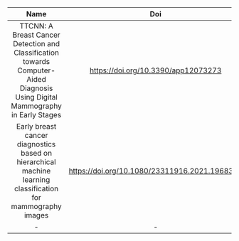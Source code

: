 |Name|Doi|ReaderName|
|:--:|:--:|:--:|
|TTCNN: A Breast Cancer Detection and Classification towards Computer-Aided Diagnosis Using Digital Mammography in Early Stages|https://doi.org/10.3390/app12073273|mahdi firouzbakht|
|Early breast cancer diagnostics based on hierarchical machine learning classification for mammography images|https://doi.org/10.1080/23311916.2021.1968324|mahdi firouzbakht|
|-|-|-|
